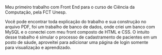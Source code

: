 Meu primeiro trabalho com Front End para o curso de Ciência da Computação, pela FCT Unesp.

Você pode encontrar toda explicação do trabalho e sua construção no arquivo PDF, foi um trabalho de banco de dados, onde criei um banco com MySQL e o conectei com meu front composto de HTML e CSS. 
O intuito desse trabalho é simular o processo de cadastramento de pacientes em um posto de sáude, aproveitei para adicionar uma página de login somente para visualização e aprendizado.
